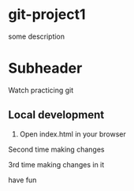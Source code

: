 # git-project1

some description

# Subheader

Watch practicing git

## Local development

1. Open index.html in your browser

Second time making changes


3rd time making changes in it 


have fun 


